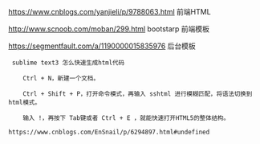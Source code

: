 https://www.cnblogs.com/yanjieli/p/9788063.html   前端HTML
  


http://www.scnoob.com/moban/299.html     bootstarp 前端模板


https://segmentfault.com/a/1190000015835976    后台模板

```
 sublime text3 怎么快速生成html代码

    Ctrl + N，新建一个文档。

    Ctrl + Shift + P，打开命令模式，再输入 sshtml 进行模糊匹配，将语法切换到html模式。

    输入 !，再按下 Tab键或者 Ctrl + E ，就能快速打开HTML5的整体结构。

https://www.cnblogs.com/EnSnail/p/6294897.html#undefined
```
